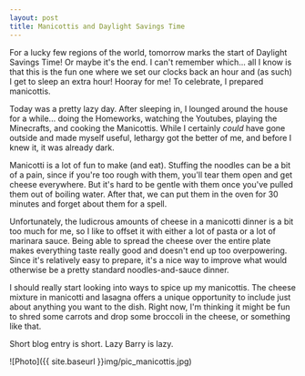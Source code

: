 ```yaml
---
layout: post
title: Manicottis and Daylight Savings Time
---
```


For a lucky few regions of the world, tomorrow marks the start of Daylight Savings Time! Or maybe it's the end. I can't remember which... all I know is that this is the fun one where we set our clocks back an hour and (as such) I get to sleep an extra hour! Hooray for me! To celebrate, I prepared manicottis.

Today was a pretty lazy day. After sleeping in, I lounged around the house for a while... doing the Homeworks, watching the Youtubes, playing the Minecrafts, and cooking the Manicottis. While I certainly *could* have gone outside and made myself useful, lethargy got the better of me, and before I knew it, it was already dark.

Manicotti is a lot of fun to make (and eat). Stuffing the noodles can be a bit of a pain, since if you're too rough with them, you'll tear them open and get cheese everywhere. But it's hard to be gentle with them once you've pulled them out of boiling water. After that, we can put them in the oven for 30 minutes and forget about them for a spell.

Unfortunately, the ludicrous amounts of cheese in a manicotti dinner is a bit too much for me, so I like to offset it with either a lot of pasta or a lot of marinara sauce. Being able to spread the cheese over the entire plate makes everything taste really good and doesn't end up too overpowering. Since it's relatively easy to prepare, it's a nice way to improve what would otherwise be a pretty standard noodles-and-sauce dinner.

I should really start looking into ways to spice up my manicottis. The cheese mixture in manicotti and lasagna offers a unique opportunity to include just about anything you want to the dish. Right now, I'm thinking it might be fun to shred some carrots and drop some broccoli in the cheese, or something like that.

Short blog entry is short. Lazy Barry is lazy.


![Photo]({{ site.baseurl }}img/pic_manicottis.jpg)


